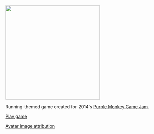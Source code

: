 <img src="http://purplemonkeygamejam.com/images/monkey.svg" width="300" height="300">

Running-themed game created for 2014's <a href="http://purplemonkeygamejam.com">Purple Monkey Game Jam</a>.

<a href='http://orangejenny.com/content/purplemonkeygamejam-feb-2014/game.html'>Play game</a>

<a href="http://commons.wikimedia.org/wiki/File:Running_woman_backside_black_hair.JPG">Avatar image attribution</a>
